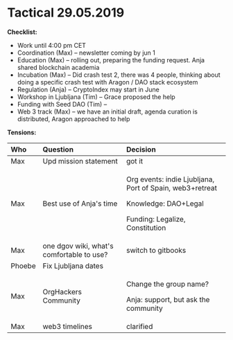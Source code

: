 # Tactical 29.05.2019

**Checklist:**

* Work until 4:00 pm CET
* Coordination \(Max\) – newsletter coming by jun 1
* Education \(Max\) – rolling out, preparing the funding request. Anja shared blockchain academia
* Incubation \(Max\) – Did crash test 2, there was 4 people, thinking about doing a specific crash test with Aragon / DAO stack ecosystem
* Regulation \(Anja\) – CryptoIndex may start in June
* Workshop in Ljubljana \(Tim\) – Grace proposed the help
* Funding with Seed DAO \(Tim\) – 
* Web 3 track \(Max\) – we have an initial draft, agenda curation is distributed, Aragon approached to help

**Tensions:**

<table>
  <thead>
    <tr>
      <th style="text-align:left">Who</th>
      <th style="text-align:left">Question</th>
      <th style="text-align:left">Decision</th>
    </tr>
  </thead>
  <tbody>
    <tr>
      <td style="text-align:left">Max</td>
      <td style="text-align:left">Upd mission statement</td>
      <td style="text-align:left">got it</td>
    </tr>
    <tr>
      <td style="text-align:left">Max</td>
      <td style="text-align:left">Best use of Anja&apos;s time</td>
      <td style="text-align:left">
        <p>Org events: indie Ljubljana, Port of Spain, web3+retreat</p>
        <p>Knowledge: DAO+Legal</p>
        <p>Funding: Legalize, Constitution</p>
      </td>
    </tr>
    <tr>
      <td style="text-align:left">Max</td>
      <td style="text-align:left">one dgov wiki, what&apos;s comfortable to use?</td>
      <td style="text-align:left">switch to gitbooks</td>
    </tr>
    <tr>
      <td style="text-align:left">Phoebe</td>
      <td style="text-align:left">Fix Ljubljana dates</td>
      <td style="text-align:left"></td>
    </tr>
    <tr>
      <td style="text-align:left">Max</td>
      <td style="text-align:left">OrgHackers Community</td>
      <td style="text-align:left">
        <p>Change the group name?</p>
        <p>Anja: support, but ask the community</p>
      </td>
    </tr>
    <tr>
      <td style="text-align:left">Max</td>
      <td style="text-align:left">web3 timelines</td>
      <td style="text-align:left">clarified</td>
    </tr>
  </tbody>
</table>

